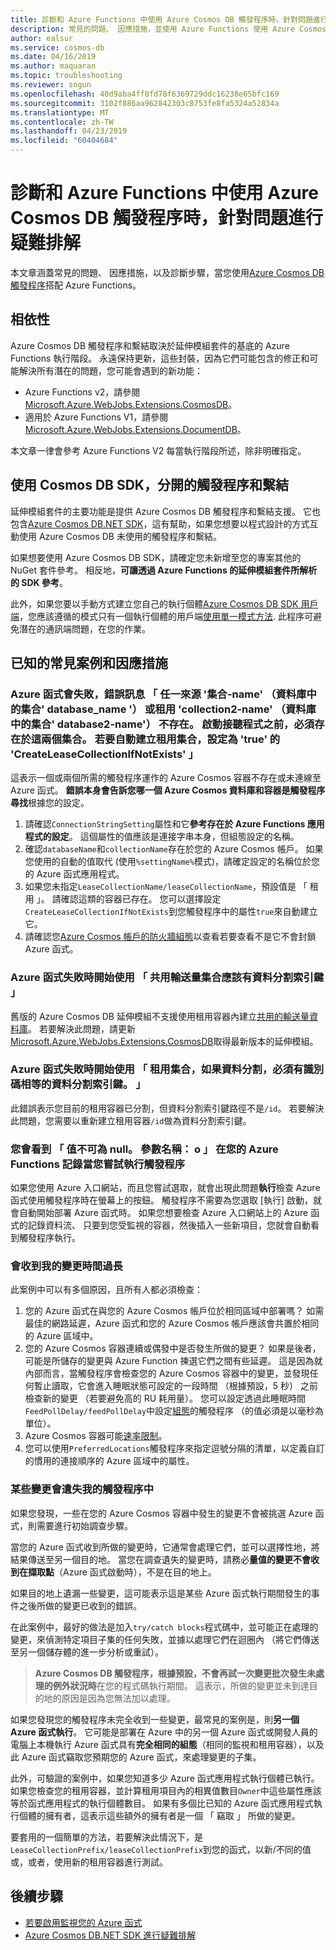 ```yaml
---
title: 診斷和 Azure Functions 中使用 Azure Cosmos DB 觸發程序時，針對問題進行疑難排解
description: 常見的問題、 因應措施，並使用 Azure Functions 使用 Azure Cosmos DB 觸發程序時的診斷步驟
author: ealsur
ms.service: cosmos-db
ms.date: 04/16/2019
ms.author: maquaran
ms.topic: troubleshooting
ms.reviewer: sngun
ms.openlocfilehash: 40d9aba4ff8fd78f6369729ddc16238e65bfc169
ms.sourcegitcommit: 3102f886aa962842303c8753fe8fa5324a52834a
ms.translationtype: MT
ms.contentlocale: zh-TW
ms.lasthandoff: 04/23/2019
ms.locfileid: "60404684"
---
```

# <a name="diagnose-and-troubleshoot-issues-when-using-azure-cosmos-db-trigger-in-azure-functions"></a>診斷和 Azure Functions 中使用 Azure Cosmos DB 觸發程序時，針對問題進行疑難排解

本文章涵蓋常見的問題、 因應措施，以及診斷步驟，當您使用[Azure Cosmos DB 觸發程序](change-feed-functions.md)搭配 Azure Functions。

## <a name="dependencies"></a>相依性

Azure Cosmos DB 觸發程序和繫結取決於延伸模組套件的基底的 Azure Functions 執行階段。 永遠保持更新，這些封裝，因為它們可能包含的修正和可能解決所有潛在的問題，您可能會遇到的新功能：

* Azure Functions v2，請參閱[Microsoft.Azure.WebJobs.Extensions.CosmosDB](https://www.nuget.org/packages/Microsoft.Azure.WebJobs.Extensions.CosmosDB)。
* 適用於 Azure Functions V1，請參閱[Microsoft.Azure.WebJobs.Extensions.DocumentDB](https://www.nuget.org/packages/Microsoft.Azure.WebJobs.Extensions.DocumentDB)。

本文章一律會參考 Azure Functions V2 每當執行階段所述，除非明確指定。

## <a name="consuming-the-cosmos-db-sdk-separately-from-the-trigger-and-bindings"></a>使用 Cosmos DB SDK，分開的觸發程序和繫結

延伸模組套件的主要功能是提供 Azure Cosmos DB 觸發程序和繫結支援。 它也包含[Azure Cosmos DB.NET SDK](sql-api-sdk-dotnet-core.md)，這有幫助，如果您想要以程式設計的方式互動使用 Azure Cosmos DB 未使用的觸發程序和繫結。

如果想要使用 Azure Cosmos DB SDK，請確定您未新增至您的專案其他的 NuGet 套件參考。 相反地，**可讓透過 Azure Functions 的延伸模組套件所解析的 SDK 參考**。

此外，如果您要以手動方式建立您自己的執行個體[Azure Cosmos DB SDK 用戶端](./sql-api-sdk-dotnet-core.md)，您應該遵循的模式只有一個執行個體的用戶端[使用單一模式方法](../azure-functions/manage-connections.md#documentclient-code-example-c). 此程序可避免潛在的通訊端問題，在您的作業。

## <a name="common-known-scenarios-and-workarounds"></a>已知的常見案例和因應措施

### <a name="azure-function-fails-with-error-message-either-the-source-collection-collection-name-in-database-database-name-or-the-lease-collection-collection2-name-in-database-database2-name-does-not-exist-both-collections-must-exist-before-the-listener-starts-to-automatically-create-the-lease-collection-set-createleasecollectionifnotexists-to-true"></a>Azure 函式會失敗，錯誤訊息 「 任一來源 '集合-name' （資料庫中的集合' database_name '） 或租用 'collection2-name' （資料庫中的集合' database2-name'） 不存在。 啟動接聽程式之前，必須存在於這兩個集合。 若要自動建立租用集合，設定為 'true' 的 'CreateLeaseCollectionIfNotExists' 」

這表示一個或兩個所需的觸發程序運作的 Azure Cosmos 容器不存在或未連線至 Azure 函式。 **錯誤本身會告訴您哪一個 Azure Cosmos 資料庫和容器是觸發程序尋找**根據您的設定。

1. 請確認`ConnectionStringSetting`屬性和它**參考存在於 Azure Functions 應用程式的設定**。 這個屬性的值應該是連接字串本身，但組態設定的名稱。
2. 確認`databaseName`和`collectionName`存在於您的 Azure Cosmos 帳戶。 如果您使用的自動的值取代 (使用`%settingName%`模式)，請確定設定的名稱位於您的 Azure 函式應用程式。
3. 如果您未指定`LeaseCollectionName/leaseCollectionName`，預設值是 「 租用 」。 請確認這類的容器已存在。 您可以選擇設定`CreateLeaseCollectionIfNotExists`到您觸發程序中的屬性`true`來自動建立它。
4. 請確認您[Azure Cosmos 帳戶的防火牆組態](how-to-configure-firewall.md)以查看若要查看不是它不會封鎖 Azure 函式。

### <a name="azure-function-fails-to-start-with-shared-throughput-collection-should-have-a-partition-key"></a>Azure 函式失敗時開始使用 「 共用輸送量集合應該有資料分割索引鍵 」

舊版的 Azure Cosmos DB 延伸模組不支援使用租用容器內建立[共用的輸送量資料庫](./set-throughput.md#set-throughput-on-a-database)。 若要解決此問題，請更新[Microsoft.Azure.WebJobs.Extensions.CosmosDB](https://www.nuget.org/packages/Microsoft.Azure.WebJobs.Extensions.CosmosDB)取得最新版本的延伸模組。

### <a name="azure-function-fails-to-start-with-the-lease-collection-if-partitioned-must-have-partition-key-equal-to-id"></a>Azure 函式失敗時開始使用 「 租用集合，如果資料分割，必須有識別碼相等的資料分割索引鍵。 」

此錯誤表示您目前的租用容器已分割，但資料分割索引鍵路徑不是`/id`。 若要解決此問題，您需要以重新建立租用容器`/id`做為資料分割索引鍵。

### <a name="you-see-a-value-cannot-be-null-parameter-name-o-in-your-azure-functions-logs-when-you-try-to-run-the-trigger"></a>您會看到 「 值不可為 null。 參數名稱： o 」 在您的 Azure Functions 記錄當您嘗試執行觸發程序

如果您使用 Azure 入口網站，而且您嘗試選取，就會出現此問題**執行**檢查 Azure 函式使用觸發程序時在螢幕上的按鈕。 觸發程序不需要為您選取 [執行] 啟動，就會自動開始部署 Azure 函式時。 如果您想要檢查 Azure 入口網站上的 Azure 函式的記錄資料流、 只要到您受監視的容器，然後插入一些新項目，您就會自動看到觸發程序執行。

### <a name="my-changes-take-too-long-be-received"></a>會收到我的變更時間過長

此案例中可以有多個原因，且所有人都必須檢查：

1. 您的 Azure 函式在與您的 Azure Cosmos 帳戶位於相同區域中部署嗎？ 如需最佳的網路延遲，Azure 函式和您的 Azure Cosmos 帳戶應該會共置於相同的 Azure 區域中。
2. 您的 Azure Cosmos 容器連續或偶發中是否發生所做的變更？
如果是後者，可能是所儲存的變更與 Azure Function 揀選它們之間有些延遲。 這是因為就內部而言，當觸發程序會檢查您的 Azure Cosmos 容器中的變更，並發現任何暫止讀取，它會進入睡眠狀態可設定的一段時間 （根據預設，5 秒） 之前檢查新的變更 （若要避免高的 RU 耗用量）。 您可以設定透過此睡眠時間`FeedPollDelay/feedPollDelay`中設定[組態](../azure-functions/functions-bindings-cosmosdb-v2.md#trigger---configuration)的觸發程序 （的值必須是以毫秒為單位）。
3. Azure Cosmos 容器可能[速率限制](./request-units.md)。
4. 您可以使用`PreferredLocations`觸發程序來指定逗號分隔的清單，以定義自訂的慣用的連接順序的 Azure 區域中的屬性。

### <a name="some-changes-are-missing-in-my-trigger"></a>某些變更會遺失我的觸發程序中

如果您發現，一些在您的 Azure Cosmos 容器中發生的變更不會被挑選 Azure 函式，則需要進行初始調查步驟。

當您的 Azure 函式收到所做的變更時，它通常會處理它們，並可以選擇性地，將結果傳送至另一個目的地。 當您在調查遺失的變更時，請務必**量值的變更不會收到在擷取點**（Azure 函式啟動時），不是在目的地上。

如果目的地上遺漏一些變更，這可能表示這是某些 Azure 函式執行期間發生的事件之後所做的變更已收到的錯誤。

在此案例中，最好的做法是加入`try/catch blocks`程式碼中，並可能正在處理的變更，來偵測特定項目子集的任何失敗，並據以處理它們在迴圈內 （將它們傳送至另一個儲存體的進一步分析或重試）。 

> **Azure Cosmos DB 觸發程序，根據預設，不會再試一次變更批次發生未處理的例外狀況時**在您的程式碼執行期間。 這表示，所做的變更並未到達目的地的原因是因為您無法加以處理。

如果您發現您的觸發程序未完全收到一些變更，最常見的案例是，則**另一個 Azure 函式執行**。 它可能是部署在 Azure 中的另一個 Azure 函式或開發人員的電腦上本機執行 Azure 函式具有**完全相同的組態**（相同的監視和租用容器），以及此 Azure 函式竊取您預期您的 Azure 函式，來處理變更的子集。

此外，可驗證的案例中，如果您知道多少 Azure 函式應用程式執行個體已執行。 如果您檢查您的租用容器，並計算租用項目內的相異值數目`Owner`中這些屬性應該等於函式應用程式的執行個體數目。 如果有多個比已知的 Azure 函式應用程式執行個體的擁有者，這表示這些額外的擁有者是一個 「 竊取 」 所做的變更。

要套用的一個簡單的方法，若要解決此情況下，是`LeaseCollectionPrefix/leaseCollectionPrefix`到您的函式，以新/不同的值或，或者，使用新的租用容器進行測試。

## <a name="next-steps"></a>後續步驟

* [若要啟用監視您的 Azure 函式](../azure-functions/functions-monitoring.md)
* [Azure Cosmos DB.NET SDK 進行疑難排解](./troubleshoot-dot-net-sdk.md)